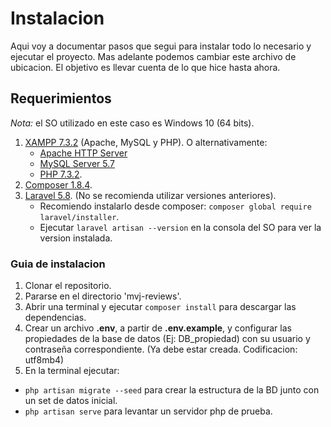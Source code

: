 # Instalacion

Aqui voy a documentar pasos que segui para instalar todo lo necesario y ejecutar el proyecto.
Mas adelante podemos cambiar este archivo de ubicacion. El objetivo es llevar cuenta de lo que hice hasta ahora.

## Requerimientos

*Nota:* el SO utilizado en este caso es Windows 10 (64 bits).

1. [XAMPP 7.3.2](https://www.apachefriends.org/es/index.html) (Apache, MySQL y PHP). O alternativamente:
   - [Apache HTTP Server](http://httpd.apache.org/)
   - [MySQL Server 5.7](https://www.mysql.com/)
   - [PHP 7.3.2](https://www.php.net/).
2. [Composer 1.8.4](https://getcomposer.org/).
3. [Laravel 5.8](https://laravel.com/). (No se recomienda utilizar versiones anteriores).
   - Recomiendo instalarlo desde composer: `composer global require laravel/installer`.
   - Ejecutar `laravel artisan --version` en la consola del SO para ver la version instalada.

### Guia de instalacion

1. Clonar el repositorio.
2. Pararse en el directorio 'mvj-reviews'.
3. Abrir una terminal y ejecutar `composer install` para descargar las dependencias.
4. Crear un archivo **.env**, a partir de **.env.example**, y configurar las propiedades de la base de datos (Ej: DB_propiedad) con su usuario y contraseña correspondiente. (Ya debe estar creada. Codificacion: utf8mb4)
5. En la terminal ejecutar:
  - `php artisan migrate --seed` para crear la estructura de la BD junto con un set de datos inicial.
  - `php artisan serve` para levantar un servidor php de prueba.

